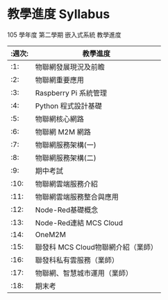 # 教學進度 Syllabus

105 學年度 第二學期 嵌入式系統 教學進度

|:週次:	|	教學進度						|
-----------|--------------------------------------------------|
| :1:	|	物聯網發展現況及前瞻			|
| :2:	|	物聯網重要應用				|
| :3:	|	Raspberry Pi 系統管理		|
| :4:	|	Python 程式設計基礎			|
| :5:	|	物聯網核心網路				|
| :6:	|	物聯網 M2M 網路				|
| :7:	|	物聯網服務架構(一)				|
| :8:	|	物聯網服務架構(二)				|
| :9:	|	期中考試						|
| :10:	|	物聯網雲端服務介紹				|
|:11:	|	物聯網雲端服務整合與應用		|
|:12:	|	Node-Red基礎概念				|
|:13:   |	Node-Red連結 MCS Cloud		|
|:14:	|	OneM2M						|
|:15:	|	聯發科 MCS Cloud物聯網介紹（業師）|
|:16:	|	聯發科私有雲服務（業師）		|
|:17:	|	物聯網、智慧城市運用（業師）		|
|:18:	|	期末考						|
